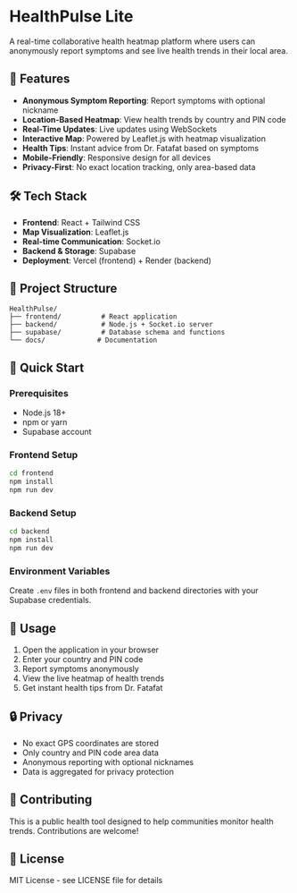 # HealthPulse Lite

A real-time collaborative health heatmap platform where users can anonymously report symptoms and see live health trends in their local area.

## 🚀 Features

- **Anonymous Symptom Reporting**: Report symptoms with optional nickname
- **Location-Based Heatmap**: View health trends by country and PIN code
- **Real-Time Updates**: Live updates using WebSockets
- **Interactive Map**: Powered by Leaflet.js with heatmap visualization
- **Health Tips**: Instant advice from Dr. Fatafat based on symptoms
- **Mobile-Friendly**: Responsive design for all devices
- **Privacy-First**: No exact location tracking, only area-based data

## 🛠️ Tech Stack

- **Frontend**: React + Tailwind CSS
- **Map Visualization**: Leaflet.js
- **Real-time Communication**: Socket.io
- **Backend & Storage**: Supabase
- **Deployment**: Vercel (frontend) + Render (backend)

## 📁 Project Structure

```
HealthPulse/
├── frontend/          # React application
├── backend/           # Node.js + Socket.io server
├── supabase/          # Database schema and functions
└── docs/             # Documentation
```

## 🚀 Quick Start

### Prerequisites
- Node.js 18+
- npm or yarn
- Supabase account

### Frontend Setup
```bash
cd frontend
npm install
npm run dev
```

### Backend Setup
```bash
cd backend
npm install
npm run dev
```

### Environment Variables
Create `.env` files in both frontend and backend directories with your Supabase credentials.

## 📱 Usage

1. Open the application in your browser
2. Enter your country and PIN code
3. Report symptoms anonymously
4. View the live heatmap of health trends
5. Get instant health tips from Dr. Fatafat

## 🔒 Privacy

- No exact GPS coordinates are stored
- Only country and PIN code area data
- Anonymous reporting with optional nicknames
- Data is aggregated for privacy protection

## 🤝 Contributing

This is a public health tool designed to help communities monitor health trends. Contributions are welcome!

## 📄 License

MIT License - see LICENSE file for details


